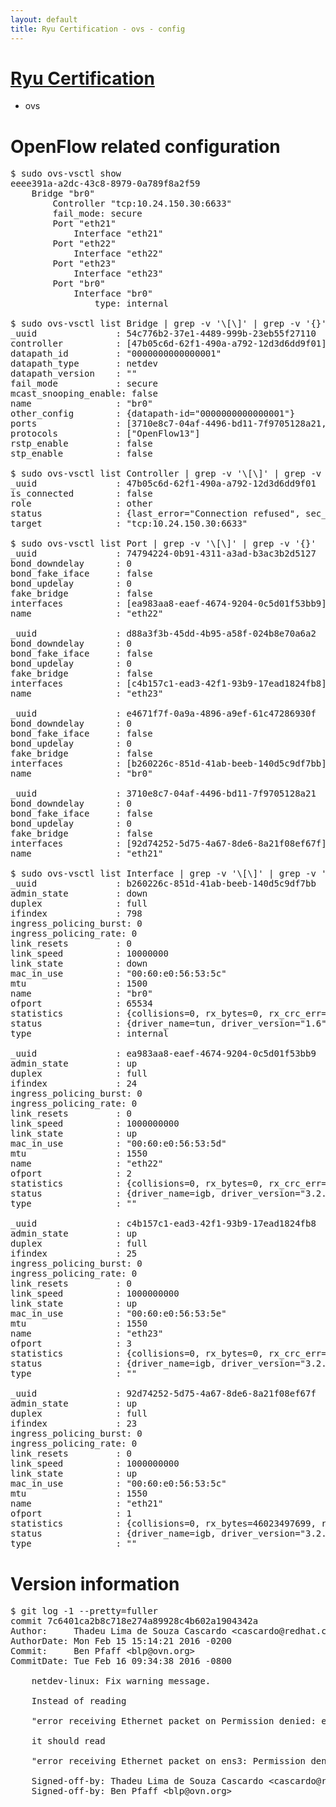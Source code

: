```yaml
---
layout: default
title: Ryu Certification - ovs - config
---
```

# [Ryu Certification](http://osrg.github.io/ryu/certification.html)
* ovs 

# OpenFlow related configuration
<pre>
$ sudo ovs-vsctl show
eeee391a-a2dc-43c8-8979-0a789f8a2f59
    Bridge "br0"
        Controller "tcp:10.24.150.30:6633"
        fail_mode: secure
        Port "eth21"
            Interface "eth21"
        Port "eth22"
            Interface "eth22"
        Port "eth23"
            Interface "eth23"
        Port "br0"
            Interface "br0"
                type: internal

$ sudo ovs-vsctl list Bridge | grep -v '\[\]' | grep -v '{}'
_uuid               : 54c776b2-37e1-4489-999b-23eb55f27110
controller          : [47b05c6d-62f1-490a-a792-12d3d6dd9f01]
datapath_id         : "0000000000000001"
datapath_type       : netdev
datapath_version    : "<built-in>"
fail_mode           : secure
mcast_snooping_enable: false
name                : "br0"
other_config        : {datapath-id="0000000000000001"}
ports               : [3710e8c7-04af-4496-bd11-7f9705128a21, 74794224-0b91-4311-a3ad-b3ac3b2d5127, d88a3f3b-45dd-4b95-a58f-024b8e70a6a2, e4671f7f-0a9a-4896-a9ef-61c47286930f]
protocols           : ["OpenFlow13"]
rstp_enable         : false
stp_enable          : false

$ sudo ovs-vsctl list Controller | grep -v '\[\]' | grep -v '{}'
_uuid               : 47b05c6d-62f1-490a-a792-12d3d6dd9f01
is_connected        : false
role                : other
status              : {last_error="Connection refused", sec_since_connect="662", sec_since_disconnect="2", state=BACKOFF}
target              : "tcp:10.24.150.30:6633"

$ sudo ovs-vsctl list Port | grep -v '\[\]' | grep -v '{}'
_uuid               : 74794224-0b91-4311-a3ad-b3ac3b2d5127
bond_downdelay      : 0
bond_fake_iface     : false
bond_updelay        : 0
fake_bridge         : false
interfaces          : [ea983aa8-eaef-4674-9204-0c5d01f53bb9]
name                : "eth22"

_uuid               : d88a3f3b-45dd-4b95-a58f-024b8e70a6a2
bond_downdelay      : 0
bond_fake_iface     : false
bond_updelay        : 0
fake_bridge         : false
interfaces          : [c4b157c1-ead3-42f1-93b9-17ead1824fb8]
name                : "eth23"

_uuid               : e4671f7f-0a9a-4896-a9ef-61c47286930f
bond_downdelay      : 0
bond_fake_iface     : false
bond_updelay        : 0
fake_bridge         : false
interfaces          : [b260226c-851d-41ab-beeb-140d5c9df7bb]
name                : "br0"

_uuid               : 3710e8c7-04af-4496-bd11-7f9705128a21
bond_downdelay      : 0
bond_fake_iface     : false
bond_updelay        : 0
fake_bridge         : false
interfaces          : [92d74252-5d75-4a67-8de6-8a21f08ef67f]
name                : "eth21"

$ sudo ovs-vsctl list Interface | grep -v '\[\]' | grep -v '{}'
_uuid               : b260226c-851d-41ab-beeb-140d5c9df7bb
admin_state         : down
duplex              : full
ifindex             : 798
ingress_policing_burst: 0
ingress_policing_rate: 0
link_resets         : 0
link_speed          : 10000000
link_state          : down
mac_in_use          : "00:60:e0:56:53:5c"
mtu                 : 1500
name                : "br0"
ofport              : 65534
statistics          : {collisions=0, rx_bytes=0, rx_crc_err=0, rx_dropped=0, rx_errors=0, rx_frame_err=0, rx_over_err=0, rx_packets=0, tx_bytes=0, tx_dropped=0, tx_errors=0, tx_packets=0}
status              : {driver_name=tun, driver_version="1.6", firmware_version="N/A"}
type                : internal

_uuid               : ea983aa8-eaef-4674-9204-0c5d01f53bb9
admin_state         : up
duplex              : full
ifindex             : 24
ingress_policing_burst: 0
ingress_policing_rate: 0
link_resets         : 0
link_speed          : 1000000000
link_state          : up
mac_in_use          : "00:60:e0:56:53:5d"
mtu                 : 1550
name                : "eth22"
ofport              : 2
statistics          : {collisions=0, rx_bytes=0, rx_crc_err=0, rx_dropped=0, rx_errors=0, rx_frame_err=0, rx_over_err=0, rx_packets=0, tx_bytes=30909679437, tx_dropped=0, tx_errors=0, tx_packets=20638610}
status              : {driver_name=igb, driver_version="3.2.10-k", firmware_version="2.10-9"}
type                : ""

_uuid               : c4b157c1-ead3-42f1-93b9-17ead1824fb8
admin_state         : up
duplex              : full
ifindex             : 25
ingress_policing_burst: 0
ingress_policing_rate: 0
link_resets         : 0
link_speed          : 1000000000
link_state          : up
mac_in_use          : "00:60:e0:56:53:5e"
mtu                 : 1550
name                : "eth23"
ofport              : 3
statistics          : {collisions=0, rx_bytes=0, rx_crc_err=0, rx_dropped=0, rx_errors=0, rx_frame_err=0, rx_over_err=0, rx_packets=0, tx_bytes=9188097000, tx_dropped=0, tx_errors=0, tx_packets=6125398}
status              : {driver_name=igb, driver_version="3.2.10-k", firmware_version="2.10-9"}
type                : ""

_uuid               : 92d74252-5d75-4a67-8de6-8a21f08ef67f
admin_state         : up
duplex              : full
ifindex             : 23
ingress_policing_burst: 0
ingress_policing_rate: 0
link_resets         : 0
link_speed          : 1000000000
link_state          : up
mac_in_use          : "00:60:e0:56:53:5c"
mtu                 : 1550
name                : "eth21"
ofport              : 1
statistics          : {collisions=0, rx_bytes=46023497699, rx_crc_err=0, rx_dropped=0, rx_errors=0, rx_frame_err=0, rx_over_err=0, rx_packets=30752440, tx_bytes=0, tx_dropped=0, tx_errors=0, tx_packets=0}
status              : {driver_name=igb, driver_version="3.2.10-k", firmware_version="2.10-9"}
type                : ""
</pre>

# Version information
<pre>
$ git log -1 --pretty=fuller
commit 7c6401ca2b8c718e274a89928c4b602a1904342a
Author:     Thadeu Lima de Souza Cascardo &lt;cascardo@redhat.com&gt;
AuthorDate: Mon Feb 15 15:14:21 2016 -0200
Commit:     Ben Pfaff &lt;blp@ovn.org&gt;
CommitDate: Tue Feb 16 09:34:38 2016 -0800

    netdev-linux: Fix warning message.
    
    Instead of reading
    
    &quot;error receiving Ethernet packet on Permission denied: ens3&quot;,
    
    it should read
    
    &quot;error receiving Ethernet packet on ens3: Permission denied&quot;.
    
    Signed-off-by: Thadeu Lima de Souza Cascardo &lt;cascardo@redhat.com&gt;
    Signed-off-by: Ben Pfaff &lt;blp@ovn.org&gt;
</pre>
